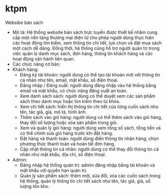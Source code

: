 # ktpm
Websibe bán sách 
- Mô tả: Hệ thống website bán sách trực tuyến được thiết kế nhằm cung cấp một nền tảng thương mại điện tử cho phép người dùng thực hiện các hoạt động tìm kiếm, xem thông tin chi tiết, lựa chọn và đặt mua sách một cách dễ dàng. Đồng thời, hệ thống cũng hỗ trợ người quản trị trong việc quản lý danh mục sách, đơn hàng, thông tin khách hàng và các hoạt động vận hành liên quan.
- Các chức năng cơ bản:
- Khách hàng:
  - Đăng ký tài khoản: người dùng có thể tạo tài khoản mới với thông tin cá nhân như tên, email, mật khẩu, số điện thoại.
  - Đăng nhập / Đăng xuất: người dùng đăng nhập vào hệ thống bằng email và mật khẩu, có chức năng đăng xuất an toàn.
  - Xem danh sách sách: người dùng có thể duyệt xem các sản phẩm sách theo danh mục hoặc tìm kiếm theo từ khóa.
  - Xem chi tiết sách: hiển thị thông tin chi tiết của từng cuốn sách như tên, tác giả, giá, mô tả, hình ảnh.
  - Thêm sách vào giỏ hàng: người dùng có thể thêm sách vào giỏ hàng, thay đổi số lượng hoặc xóa sản phẩm trong giỏ.
  - Xem và quản lý giỏ hàng:  người dùng xem tổng số sách, tổng tiền và có thể chỉnh sửa giỏ hàng trước khi đặt hàng.
  - Đặt hàng và thanh toán: người dùng điền thông tin nhận hàng, chọn phương thức thanh toán và hoàn tất đơn hàng.
  - Cập nhật thông tin cá nhân: người dùng có thể thay đổi thông tin cá nhân như mật khẩu, địa chỉ, số điện thoại.
- Admin:
  - Đăng nhập hệ thống quản trị: admin đăng nhập bằng tài khoản và mật khẩu với quyền hạn quản trị.
  - Quản lý sản phẩm sách: thêm mới, sửa đổi, xóa các cuốn sách trong hệ thống, quản lý thông tin chi tiết sách như tên, tác giả, giá, số lượng tồn kho.


